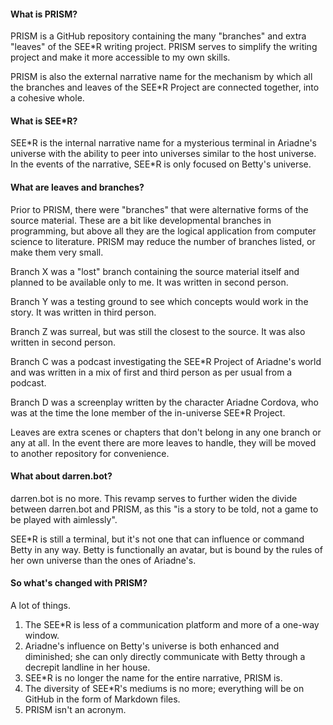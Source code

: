 #### What is PRISM?

PRISM is a GitHub repository containing the many "branches" and extra "leaves" of the SEE\*R writing project. PRISM serves to simplify the writing project and make it more accessible to my own skills.

PRISM is also the external narrative name for the mechanism by which all the branches and leaves of the SEE\*R Project are connected together, into a cohesive whole.

#### What is SEE\*R?

SEE\*R is the internal narrative name for a mysterious terminal in Ariadne's universe with the ability to peer into universes similar to the host universe. In the events of the narrative, SEE\*R is only focused on Betty's universe.

#### What are leaves and branches?

Prior to PRISM, there were "branches" that were alternative forms of the source material. These are a bit like developmental branches in programming, but above all they are the logical application from computer science to literature. PRISM may reduce the number of branches listed, or make them very small.

Branch X was a "lost" branch containing the source material itself and planned to be available only to me. It was written in second person.

Branch Y was a testing ground to see which concepts would work in the story. It was written in third person.

Branch Z was surreal, but was still the closest to the source. It was also written in second person.

Branch C was a podcast investigating the SEE\*R Project of Ariadne's world and was written in a mix of first and third person as per usual from a podcast.

Branch D was a screenplay written by the character Ariadne Cordova, who was at the time the lone member of the in-universe SEE*R Project.

Leaves are extra scenes or chapters that don't belong in any one branch or any at all. In the event there are more leaves to handle, they will be moved to another repository for convenience.

#### What about darren.bot?

darren.bot is no more. This revamp serves to further widen the divide between darren.bot and PRISM, as this "is a story to be told, not a game to be played with aimlessly".

SEE*R is still a terminal, but it's not one that can influence or command Betty in any way. Betty is functionally an avatar, but is bound by the rules of her own universe than the ones of Ariadne's.

#### So what's changed with PRISM?

A lot of things.

1. The SEE\*R is less of a communication platform and more of a one-way window.
2. Ariadne's influence on Betty's universe is both enhanced and diminished; she can only directly communicate with Betty through a decrepit landline in her house.
3. SEE\*R is no longer the name for the entire narrative, PRISM is.
4. The diversity of SEE\*R's mediums is no more; everything will be on GitHub in the form of Markdown files.
5. PRISM isn't an acronym.
